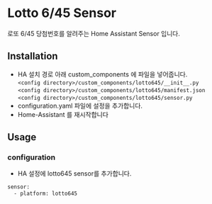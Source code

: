 # Lotto 6/45 Sensor
로또 6/45 당첨번호를 알려주는 Home Assistant Sensor 입니다.


## Installation
- HA 설치 경로 아래 custom_components 에 파일을 넣어줍니다.<br>
  `<config directory>/custom_components/lotto645/__init__.py`<br>
  `<config directory>/custom_components/lotto645/manifest.json`<br>
  `<config directory>/custom_components/lotto645/sensor.py`<br>
- configuration.yaml 파일에 설정을 추가합니다.<br>
- Home-Assistant 를 재시작합니다<br>


## Usage
### configuration
- HA 설정에 lotto645 sensor를 추가합니다.<br>
```XML
sensor:
  - platform: lotto645
```
